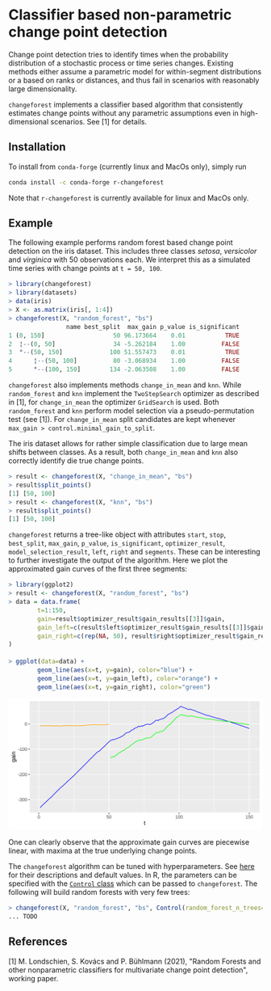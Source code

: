 # Classifier based non-parametric change point detection

Change point detection tries to identify times when the probability distribution of a
stochastic process or time series changes. Existing methods either assume a parametric
model for within-segment distributions or a based on ranks or distances, and thus fail
in scenarios with reasonably large dimensionality.

`changeforest` implements a classifier based algorithm that consistently estimates
change points without any parametric assumptions even in high-dimensional scenarios.
See [1] for details.

## Installation

To install from `conda-forge` (currently linux and MacOs only), simply run
```bash
conda install -c conda-forge r-changeforest
```
Note that `r-changeforest` is currently available for linux and MacOs only.

## Example

The following example performs random forest based change point detection on the iris
dataset. This includes three classes _setosa_, _versicolor_ and _virginica_ with 50
observations each. We interpret this as a simulated time series with change points at
`t = 50, 100`.

```R
> library(changeforest)
> library(datasets)
> data(iris)
> X <- as.matrix(iris[, 1:4])
> changeforest(X, "random_forest", "bs")
                name best_split  max_gain p_value is_significant
1 (0, 150]                   50 96.173664    0.01           TRUE
2  ¦--(0, 50]                34 -5.262184    1.00          FALSE
3  °--(50, 150]             100 51.557473    0.01           TRUE
4      ¦--(50, 100]          80 -3.068934    1.00          FALSE
5      °--(100, 150]        134 -2.063508    1.00          FALSE
```

`changeforest` also implements methods `change_in_mean` and `knn`. While `random_forest`
and `knn` implement the `TwoStepSearch` optimizer as described in [1], for
`change_in_mean` the optimizer `GridSearch` is used. Both `random_forest` and `knn`
perform model selection via a pseudo-permutation test (see [1]). For `change_in_mean`
split candidates are kept whenever `max_gain > control.minimal_gain_to_split`.

The iris dataset allows for rather simple classification due to large mean shifts between classes. As a
result, both `change_in_mean` and `knn` also correctly identify die true change points.

```R
> result <- changeforest(X, "change_in_mean", "bs")
> result$split_points()
[1] [50, 100]
> result <- changeforest(X, "knn", "bs")
> result$split_points()
[1] [50, 100]
```

`changeforest` returns a tree-like object with attributes `start`, `stop`, `best_split`, `max_gain`, `p_value`, `is_significant`, `optimizer_result`, `model_selection_result`, `left`, `right` and `segments`. These can be interesting to further investigate the output of the algorithm. Here we
plot the approximated gain curves of the first three segments:
```R
> library(ggplot2)
> result <- changeforest(X, "random_forest", "bs")
> data = data.frame(
        t=1:150,
        gain=result$optimizer_result$gain_results[[3]]$gain,
        gain_left=c(result$left$optimizer_result$gain_results[[3]]$gain, rep(NA, 100)),
        gain_right=c(rep(NA, 50), result$right$optimizer_result$gain_results[[3]]$gain)
)

> ggplot(data=data) +
        geom_line(aes(x=t, y=gain), color="blue") + 
        geom_line(aes(x=t, y=gain_left), color="orange") + 
        geom_line(aes(x=t, y=gain_right), color="green")
```

<p align="center">
  <img src="../docs/r-iris-approx-gains.png" />
</p>

One can clearly observe that the approximate gain curves are piecewise linear, with maxima
at the true underlying change points.

The `changeforest` algorithm can be tuned with hyperparameters. See [here](https://github.com/mlondschien/changeforest/blob/287ac0f10728518d6a00bf698a4d5834ae98715d/src/control.rs#L3-L30) for their descriptions and default values. In R, the parameters can
be specified with the [`Control` class](https://github.com/mlondschien/changeforest/blob/main/changeforest-r/R/control.R)
 which can be passed to `changeforest`. The following
will build random forests with very few trees:

```R
> changeforest(X, "random_forest", "bs", Control(random_forest_n_trees=10))
... TODO
```

## References

[1] M. Londschien, S. Kovács and P. Bühlmann (2021), "Random Forests and other nonparametric classifiers for multivariate change point detection", working paper.
